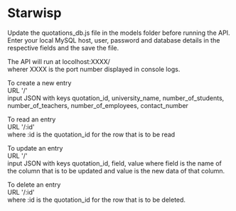 # Starwisp
 Update the quotations_db.js file in the models folder before running the API. Enter your local MySQL host, user, password and database details in the respective fields and the save the file.

The API will run at locolhost:XXXX/<br>
wherer XXXX is the port number displayed in console logs.

To create a new entry<br>
URL '/'<br>
input JSON with keys quotation_id, university_name, number_of_students, number_of_teachers, number_of_employees, contact_number

To read an entry<br>
URL '/:id'<br>
where :id is the quotation_id for the row that is to be read

To update an entry<br>
URL '/'<br>
input JSON with keys quotation_id, field, value
where field is the name of the column that is to be updated and value is the new data of that column.

To delete an entry<br>
URL '/:id'<br>
where :id is the quotation_id for the row that is to be deleted.
